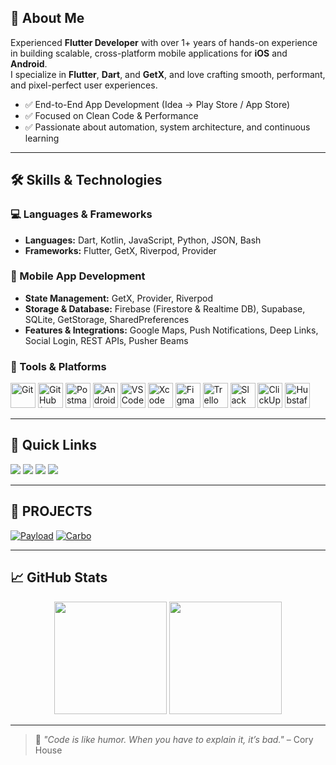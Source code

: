 ## 🧠 About Me

Experienced **Flutter Developer** with over 1+ years of hands-on experience in building scalable, cross-platform mobile applications for **iOS** and **Android**.  
I specialize in **Flutter**, **Dart**, and **GetX**, and love crafting smooth, performant, and pixel-perfect user experiences.

- ✅ End-to-End App Development (Idea → Play Store / App Store)
- ✅ Focused on Clean Code & Performance
- ✅ Passionate about automation, system architecture, and continuous learning

---

## 🛠️ Skills & Technologies

### 💻 Languages & Frameworks
- **Languages:** Dart, Kotlin, JavaScript, Python, JSON, Bash
- **Frameworks:** Flutter, GetX, Riverpod, Provider

### 📱 Mobile App Development
- **State Management:** GetX, Provider, Riverpod  
- **Storage & Database:** Firebase (Firestore & Realtime DB), Supabase, SQLite, GetStorage, SharedPreferences  
- **Features & Integrations:** Google Maps, Push Notifications, Deep Links, Social Login, REST APIs, Pusher Beams

### 🧪 Tools & Platforms
<p align="left">
  <img src="https://cdn.jsdelivr.net/gh/devicons/devicon/icons/git/git-original.svg" width="40" alt="Git"/>
  <img src="https://img.icons8.com/ios-filled/50/ffffff/github.png" width="40" alt="GitHub (White)"/>
  <img src="https://img.icons8.com/external-tal-revivo-shadow-tal-revivo/48/null/external-postman-is-the-only-complete-api-development-environment-logo-shadow-tal-revivo.png" width="40" alt="Postman"/>
  <img src="https://cdn.jsdelivr.net/gh/devicons/devicon/icons/androidstudio/androidstudio-original.svg" width="40" alt="Android Studio"/>
  <img src="https://cdn.jsdelivr.net/gh/devicons/devicon/icons/vscode/vscode-original.svg" width="40" alt="VS Code"/>
  <img src="https://cdn.jsdelivr.net/gh/devicons/devicon/icons/xcode/xcode-original.svg" width="40" alt="Xcode"/>
  <img src="https://cdn.jsdelivr.net/gh/devicons/devicon/icons/figma/figma-original.svg" width="40" alt="Figma"/>
  <img src="https://img.icons8.com/color/48/000000/trello.png" width="40" alt="Trello"/>
  <img src="https://img.icons8.com/color/48/000000/slack-new.png" width="40" alt="Slack"/>
  <img src="https://img.icons8.com/external-tal-revivo-color-tal-revivo/48/null/external-clickup-is-a-cloud-based-collaboration-and-project-management-tool-logo-color-tal-revivo.png" width="40" alt="ClickUp"/>
  <img src="https://img.icons8.com/fluency/48/clock.png" width="40" alt="Hubstaff (Alt)"/>
</p>

---

## 📌 Quick Links

<a href="https://medium.com/" target="_blank"><img src="https://img.shields.io/badge/Medium-000000?style=for-the-badge&logo=medium&logoColor=white"/></a>
<a href="https://linkedin.com/" target="_blank"><img src="https://img.shields.io/badge/LinkedIn-0077B5?style=for-the-badge&logo=linkedin&logoColor=white"/></a>
<a href="https://yourportfolio.com" target="_blank"><img src="https://img.shields.io/badge/Portfolio-FF5722?style=for-the-badge&logo=web&logoColor=white"/></a>
<a href="https://wa.me/yourphonenumber" target="_blank"><img src="https://img.shields.io/badge/WhatsApp-25D366?style=for-the-badge&logo=whatsapp&logoColor=white"/></a>

---

## 🚀 PROJECTS

[![Payload](https://s3.envato.com/files/560939522/Thumbnail.png)](https://codecanyon.net/item/payload-airtime-data-bundles-gift-cards-and-vtu-full-solution/56026497?s_rank=10)
[![Carbo](https://previews.customer.envatousercontent.com/files/612441931/Thumbnail.png)](https://codecanyon.net/item/carbo-car-rental-booking-management-full-solution/57288398?s_rank=5)

---

## 📈 GitHub Stats

<div align="center">
  <img src="https://github-readme-stats.vercel.app/api?username=RakibulIslam10&show_icons=true&theme=tokyonight" height="180" />
  <img src="https://github-readme-stats.vercel.app/api/top-langs/?username=RakibulIslam10&layout=compact&theme=tokyonight" height="180" />
</div>

---

> 💬 *"Code is like humor. When you have to explain it, it’s bad."* – Cory House
